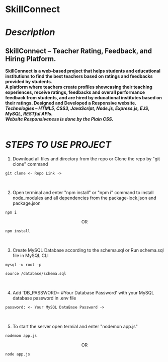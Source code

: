 # SkillConnect

<!-- # Current Version:
[SkillConnect Project Video](https://github.com/user-attachments/assets/acdb79e6-6081-4d56-b756-d081d95095c9)
<br><h3>Previous Version:</h3>
[SkillConnect Project Video](https://github.com/user-attachments/assets/101d7d0f-fc0f-424c-9622-e9419e0a6ce1) -->
<h1><i>Description</i></h1>

<h2>SkillConnect – Teacher Rating, Feedback, and Hiring Platform.</h2>
<b>SkillConnect is a web-based project that helps students and educational institutions to find the best teachers based on ratings and feedbacks provided by students.<br>
A platform where teachers create profiles showcasing their teaching experiences, receive ratings, feedbacks and overall performance feedback from students, and are hired by educational institutes based on their ratings. Designed and Developed a Responsive website.<br>
<i>Technologies – HTML5, CSS3, JavaScript, Node.js, Express.js, EJS, MySQL, RESTful APIs. <br>
Website Responsiveness is done by the Plain CSS.<br></i></b>
<br>

<h1><i>STEPS TO USE PROJECT</i></h1>

1. Download all files and directory from the repo or Clone the repo by "git clone" command

```
git clone <- Repo Link ->
```

<br>

2. Open terminal and enter "npm install" or "npm i" command to install node_modules and all dependencies from the package-lock.json and package.json

```
npm i
```

<p align="center">OR</p>

```
npm install
```

<br>


3. Create MySQL Database according to the schema.sql or Run schema.sql file in MySQL CLI

```
mysql -u root -p
```

```
source /database/schema.sql
```

<br>


4. Add 'DB_PASSWORD= #Your Database Password' with your MySQL database password in .env file

```
password: <- Your MySQL DataBase Password ->
```

<br>


5. To start the server open termial and enter "nodemon app.js"

```
nodemon app.js
```

<p align="center">OR</p>

```
node app.js
```
